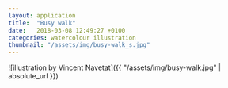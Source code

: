 ```yaml
---
layout: application
title:  "Busy walk"
date:   2018-03-08 12:49:27 +0100
categories: watercolour illustration
thumbnail: "/assets/img/busy-walk_s.jpg"
---
```

![illustration by Vincent Navetat]({{ "/assets/img/busy-walk.jpg" | absolute_url }})
